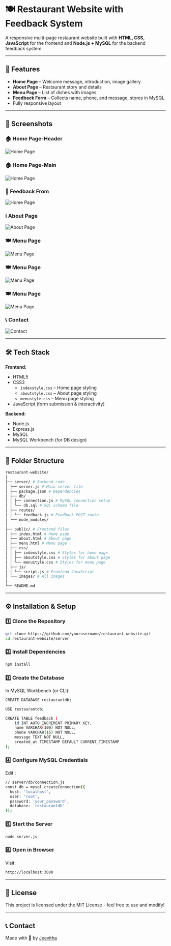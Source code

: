 # 🍽 Restaurant Website with Feedback System

A responsive multi-page restaurant website built with **HTML, CSS, JavaScript** for the frontend and **Node.js + MySQL** for the backend feedback system.

---

## 📌 Features
- **Home Page** – Welcome message, introduction, image gallery
- **About Page** – Restaurant story and details
- **Menu Page** – List of dishes with images
- **Feedback Form** – Collects name, phone, and message, stores in MySQL
- Fully responsive layout

---

## 📸 Screenshots

### 🏠 Home Page-Header
![Home Page](public/screenshots/home-header.png)

### 🏠 Home Page-Main
![Home Page](public/screenshots/home-main.png)

### 📝 Feedback From
![Home Page](public/screenshots/home-form.png)

### ℹ️ About Page
![About Page](public/screenshots/about.png)

### 🍽 Menu Page
![Menu Page](public/screenshots/menu-1.png)

### 🍽 Menu Page
![Menu Page](public/screenshots/menu-2.png)

### 🍽 Menu Page
![Menu Page](public/screenshots/menu-3.png)

### 📞 Contact
![Contact](public/screenshots/contact.png)

---


## 🛠 Tech Stack

**Frontend:**
- HTML5
- CSS3  
  - `indexstyle.css` – Home page styling  
  - `aboutstyle.css` – About page styling  
  - `menustyle.css` – Menu page styling  
- JavaScript (form submission & interactivity)

**Backend:**
- Node.js
- Express.js
- MySQL
- MySQL Workbench (for DB design)

---

## 📂 Folder Structure
```bash
restaurant-website/
│
├── server/ # Backend code
│ ├── server.js # Main server file
│ ├── package.json # Dependencies
│ ├── db/
│ │ ├── connection.js # MySQL connection setup
│ │ └── db.sql # SQL schema file
│ ├── routes/
│ │ └── feedback.js # Feedback POST route
│ └── node_modules/
│
├── public/ # Frontend files
│ ├── index.html # Home page
│ ├── about.html # About page
│ ├── menu.html # Menu page
│ ├── css/
│ │ ├── indexstyle.css # Styles for home page
│ │ ├── aboutstyle.css # Styles for about page
│ │ └── menustyle.css # Styles for menu page
│ ├── js/
│ │ └── script.js # Frontend JavaScript
│ └── images/ # All images
│
└── README.md
```

---

## ⚙️ Installation & Setup

### 1️⃣ Clone the Repository
```bash
git clone https://github.com/yourusername/restaurant-website.git
cd restaurant-website/server
```

### 2️⃣ Install Dependencies
```bash
npm install
```

### 3️⃣ Create the Database

In MySQL Workbench (or CLI):
```bash
CREATE DATABASE restaurantdb;

USE restaurantdb;

CREATE TABLE feedback (
    id INT AUTO_INCREMENT PRIMARY KEY,
    name VARCHAR(100) NOT NULL,
    phone VARCHAR(15) NOT NULL,
    message TEXT NOT NULL,
    created_at TIMESTAMP DEFAULT CURRENT_TIMESTAMP
);
```

### 4️⃣ Configure MySQL Credentials

Edit :
```bash
// server/db/connection.js
const db = mysql.createConnection({
  host: 'localhost',
  user: 'root',
  password: 'your_password',
  database: 'restaurantdb'
});
```

### 5️⃣ Start the Server
```bash
node server.js
```

### 6️⃣ Open in Browser

Visit:
```bash
http://localhost:3000
```

---

## 📄 License
This project is licensed under the MIT License - feel free to use and modify!

---

## 📞 Contact
Made with 💙 by [Jeevitha](https://github.com/jeevitha28-g)